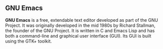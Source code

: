 
## GNU Emacs
**GNU Emacs** is a free, extendable text editor developed as part of the GNU Project. It was originally developed in the mid 1980s by Richard Stallman, the founder of the GNU Project. It is written in C and Emacs Lisp and has both a command-line and graphical user interface (GUI). Its GUI is built using the GTK+ toolkit. 
